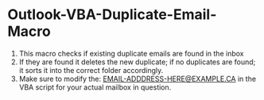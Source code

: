 # Outlook-VBA-Duplicate-Email-Macro

1. This macro checks if existing duplicate emails are found in the inbox
2. If they are found it deletes the new duplicate; if no duplicates are found; it sorts it into the correct folder accordingly.
3. Make sure to modify the: EMAIL-ADDDRESS-HERE@EXAMPLE.CA in the VBA script for your actual mailbox in question.